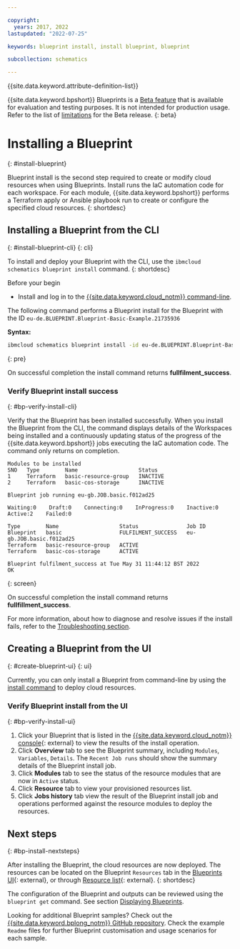 ```yaml
---

copyright:
  years: 2017, 2022
lastupdated: "2022-07-25"

keywords: blueprint install, install blueprint, blueprint

subcollection: schematics

---
```


{{site.data.keyword.attribute-definition-list}}

{{site.data.keyword.bpshort}} Blueprints is a [Beta feature](/docs/schematics?topic=schematics-bp-beta-limitations) that is available for evaluation and testing purposes. It is not intended for production usage. Refer to the list of [limitations](/docs/schematics?topic=schematics-bp-beta-limitations) for the Beta release.
{: beta}

# Installing a Blueprint
{: #install-blueprint}

Blueprint install is the second step required to create or modify cloud resources when using Blueprints. Install runs the IaC automation code for each workspace. For each module, {{site.data.keyword.bpshort}} performs a Terraform apply or Ansible playbook run to create or configure the specified cloud resources. 
{: shortdesc}

## Installing a Blueprint from the CLI 
{: #install-blueprint-cli}
{: cli}

To install and deploy your Blueprint with the CLI, use the `ibmcloud schematics blueprint install` command. 
{: shortdesc}

Before your begin

- Install and log in to the [{{site.data.keyword.cloud_notm}} command-line](/docs/schematics?topic=schematics-setup-cli#install-schematics-cli).

The following command performs a Blueprint install for the Blueprint with the ID `eu-de.BLUEPRINT.Blueprint-Basic-Example.21735936`

**Syntax:**

```sh
ibmcloud schematics blueprint install -id eu-de.BLUEPRINT.Blueprint-Basic-Example.21735936
```
{: pre}

On successful completion the install command returns **fullfilment_success**. 

### Verify Blueprint install success 
{: #bp-verify-install-cli}

Verify that the Blueprint has been installed successfully. When you install the Blueprint from the CLI, the command displays details of the Workspaces being installed and a continuously updating status of the progress of the {{site.data.keyword.bpshort}} jobs executing the IaC automation code. The command only returns on completion.

```text
Modules to be installed
SNO   Type        Name                   Status   
1     Terraform   basic-resource-group   INACTIVE   
2     Terraform   basic-cos-storage      INACTIVE   
      
Blueprint job running eu-gb.JOB.basic.f012ad25

Waiting:0    Draft:0    Connecting:0    InProgress:0    Inactive:0    Active:2    Failed:0   

Type        Name                   Status               Job ID   
Blueprint   basic                  FULFILMENT_SUCCESS   eu-gb.JOB.basic.f012ad25   
Terraform   basic-resource-group   ACTIVE                  
Terraform   basic-cos-storage      ACTIVE                  
            
Blueprint fulfilment_success at Tue May 31 11:44:12 BST 2022
OK
```
{: screen}

On successful completion the install command returns **fullfillment_success**.  

For more information, about how to diagnose and resolve issues if the install fails, refer to the [Troubleshooting section](/docs/schematics?topic=schematics-bp-install-fails).


## Creating a Blueprint from the UI 
{: #create-blueprint-ui}
{: ui}

Currently, you can only install a Blueprint from command-line by using the [install command](#install-blueprint-cli) to deploy cloud resources.


### Verify Blueprint install from the UI 
{: #bp-verify-install-ui}

1. Click your Blueprint that is listed in the [{{site.data.keyword.cloud_notm}} console](https://cloud.ibm.com/schematics/blueprints){: external} to view the results of the install operation. 
2. Click **Overview** tab to see the Blueprint summary, including `Modules`, `Variables`, `Details`. The `Recent Job runs` should show the summary details of the Blueprint install job. 
3. Click **Modules** tab to see the status of the resource modules that are now in `Active` status.
4. Click **Resource** tab to view your provisioned resources list.
5. Click **Jobs history** tab view the result of the Blueprint install job and operations performed against the resource modules to deploy the resources.  



## Next steps
{: #bp-install-nextsteps}

After installing the Blueprint, the cloud resources are now deployed. The resources can be located on the Blueprint `Resources` tab in the [Blueprints UI](https://cloud.ibm.com/schematics/blueprints){: external}, or through [Resource list](https://cloud.ibm.com/resources){: external}. 
{: shortdesc}

The configuration of the Blueprint and outputs can be reviewed using the `blueprint get` command. See section [Displaying Blueprints](/docs/schematics?topic=schematics-schematics-cli-reference&interface=cli#schematics-blueprint-get). 

Looking for additional Blueprint samples? Check out the [{{site.data.keyword.bplong_notm}} GitHub repository](https://github.com/orgs/Cloud-Schematics/repositories/?q=topic:blueprint). Check the example `Readme` files for further Blueprint customisation and usage scenarios for each sample. 
